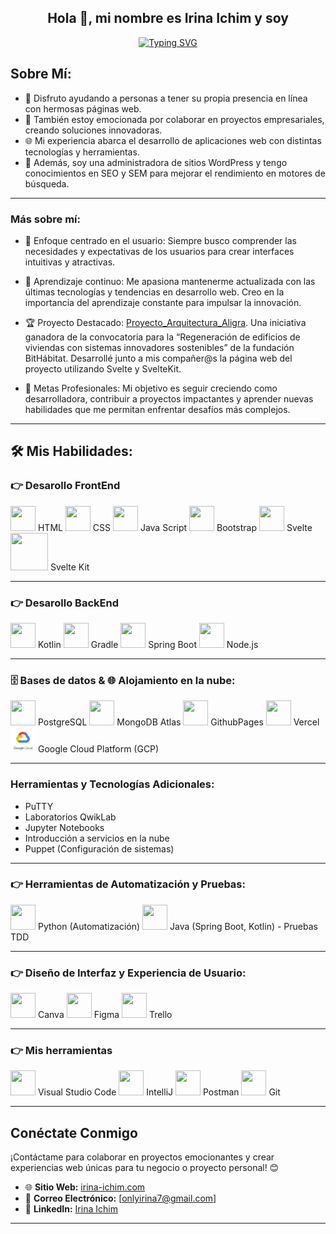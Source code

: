 <div align="center">

## Hola 👋, mi nombre es Irina Ichim y soy

[![Typing SVG](https://readme-typing-svg.herokuapp.com?font=Monserrat+&weight=500&size=22&pause=1000&color=DE43BA&width=440&height=60&lines=Desarolladora+Full-Stack;Administradora+de+sitios+WordPress;Conocedora+de+SEO+y+SEM)](https://git.io/typing-svg)

</div>

## Sobre Mí:

- 🚀 Disfruto ayudando a personas a tener su propia presencia en línea con hermosas páginas web.
- 💼 También estoy emocionada por colaborar en proyectos empresariales, creando soluciones innovadoras.
- 🌐 Mi experiencia abarca el desarrollo de aplicaciones web con distintas tecnologías y herramientas.
- 📝 Además, soy una administradora de sitios WordPress y tengo conocimientos en SEO y SEM para mejorar el rendimiento en motores de búsqueda.

---

### Más sobre mí:

- 🚀 Enfoque centrado en el usuario: Siempre busco comprender las necesidades y expectativas de los usuarios para crear interfaces intuitivas y atractivas.

- 🌱 Aprendizaje continuo: Me apasiona mantenerme actualizada con las últimas tecnologías y tendencias en desarrollo web. Creo en la importancia del aprendizaje constante para impulsar la innovación.

- 🏆 Proyecto Destacado: [Proyecto_Arquitectura_Aligra](https://github.com/Irina-Ichim/Proyecto_Arquitectura_Aligra).  Una iniciativa ganadora de la convocatoria para la “Regeneración de edificios de viviendas con sistemas innovadores sostenibles” de la fundación BitHábitat. Desarrollé junto a mis compañer@s la página web del proyecto utilizando Svelte y SvelteKit.

- 🎯 Metas Profesionales: Mi objetivo es seguir creciendo como desarrolladora, contribuir a proyectos impactantes y aprender nuevas habilidades que me permitan enfrentar desafíos más complejos.

---

## 🛠️ Mis Habilidades:

<a name="frontend-development"></a>
### 👉 Desarollo FrontEnd

<img src="https://www.logolynx.com/images/logolynx/4e/4e441838b106d7cb1154de0eb7501381.png" width="40" height="40"> HTML
<img src="https://www.logolynx.com/images/logolynx/a6/a60635561d41eceb9cb2411cc7648b81.jpeg" width="40" height="40"> CSS
<img src="https://www.logolynx.com/images/logolynx/fc/fc9b448722d69b5937c40554bd8737ea.png" width="40" height="40"> Java Script
<img src="https://cdn.icon-icons.com/icons2/2415/PNG/96/bootstrap_plain_wordmark_logo_icon_146620.png" width="40" height="40"> Bootstrap
<img src="https://openexpoeurope.com/wp-content/uploads/2019/09/svelte-logo-1024x553.jpg" width="40" height="40"> Svelte
<img src="https://www.bing.com/images/search?view=detailV2&ccid=7zoTathG&id=16BB17340A8775156B4CDF437B9AC2C886B3067E&thid=OIP.7zoTathGuYp_kyOGcLmy9QAAAA&mediaurl=https%3a%2f%2fuser-images.githubusercontent.com%2f11630812%2f114088279-7cd7be80-98d2-11eb-883c-66c3bf48f293.png&cdnurl=https%3a%2f%2fth.bing.com%2fth%2fid%2fR.ef3a136ad846b98a7f93238670b9b2f5%3frik%3dfgazhsjCmntD3w%26pid%3dImgRaw%26r%3d0&exph=199&expw=474&q=sveltekit+icono&simid=608016625006945862&FORM=IRPRST&ck=64BEB579ADE50D7345AE12D7389CB61C&selectedIndex=4&itb=0&ajaxhist=0&ajaxserp=0" width="60" height="60"> Svelte Kit

---

### 👉 Desarollo BackEnd

<img src="https://cdn.icon-icons.com/icons2/2107/PNG/512/file_type_kotlin_icon_130487.png" width="40" height="40"> Kotlin
<img src="https://cdn.icon-icons.com/icons2/2699/PNG/512/gradle_logo_icon_171050.png" width="40" height="40"> Gradle
<img src="https://th.bing.com/th?id=OSK.181d78576078d11fd69e18a189bf0c6b&w=188&h=132&c=7&o=6&dpr=1.3&pid=SANGAM" width="40" height="40"> Spring Boot
<img src="https://cdn.icon-icons.com/icons2/2622/PNG/96/brand_node_icon_157859.png" width="40" height="40"> Node.js

---

### 🗄️ Bases de datos & 🌐 Alojamiento en la nube:

<img src="https://cdn.icon-icons.com/icons2/2667/PNG/96/folder_postgres_icon_161286.png" width="40" height="40"> PostgreSQL
<img src="https://cdn.icon-icons.com/icons2/2415/PNG/512/mongodb_plain_wordmark_logo_icon_146423.png" width="40" height="40"> MongoDB Atlas
<img src="https://cdn.icon-icons.com/icons2/2107/PNG/512/folder_type_github_opened_icon_129960.png" width="40" height="40"> GithubPages
<img src="https://cdn.icon-icons.com/icons2/3915/PNG/512/vercel_logo_icon_249276.png" width="40" height="40"> Vercel
<img src="/img/Google-Cloud-Platform-GCP-logo.png" width="40" height="40"> Google Cloud Platform (GCP)

---

### Herramientas y Tecnologías Adicionales:

- PuTTY
- Laboratorios QwikLab
- Jupyter Notebooks
- Introducción a servicios en la nube
- Puppet (Configuración de sistemas)

---

### 👉 Herramientas de Automatización y Pruebas:

<img src="https://www.vectorlogo.zone/logos/python/python-icon.svg" width="40" height="40"> Python (Automatización)
<img src="https://www.vectorlogo.zone/logos/java/java-icon.svg" width="40" height="40"> Java (Spring Boot, Kotlin) - Pruebas TDD

---

### 👉 Diseño de Interfaz y Experiencia de Usuario: 

<img src="https://cdn.icon-icons.com/icons2/2699/PNG/512/canva_logo_icon_168460.png" width="40" height="40"> Canva
<img src="https://cdn.icon-icons.com/icons2/2429/PNG/512/figma_logo_icon_147289.png" width="40" height="40"> Figma
<img src="https://cdn.icon-icons.com/icons2/3041/PNG/512/trello_logo_icon_189227.png" width="40" height="40"> Trello

---

### 👉 Mis herramientas 

<img src="https://cdn.icon-icons.com/icons2/3053/PNG/512/microsoft_visual_studio_code_alt_macos_bigsur_icon_189952.png" width="40" height="40"> Visual Studio Code
<img src="https://cdn.icon-icons.com/icons2/3053/PNG/512/intellij_macos_bigsur_icon_190061.png" width="40" height="40"> IntelliJ
<img src="https://cdn.icon-icons.com/icons2/3053/PNG/512/postman_macos_bigsur_icon_189815.png" width="40" height="40"> Postman
<img src="https://cdn.icon-icons.com/icons2/2406/PNG/512/github_git_icon_145985.png" width="40" height="40"> Git

---

## Conéctate Conmigo

¡Contáctame para colaborar en proyectos emocionantes y crear experiencias web únicas para tu negocio o proyecto personal! 😊

- 🌐 **Sitio Web:** [irina-ichim.com](https://irina-ichim.com)
- 📧 **Correo Electrónico:** [onlyirina7@gmail.com]
- 💼 **LinkedIn:** [Irina Ichim](https://www.linkedin.com/in/irina-ichim-desarolladora/)

---
